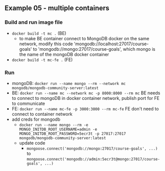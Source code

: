 ## Example 05 - multiple containers

### Build and run image file
- `docker build -t mc .` (BE)
  - to make BE container connect to MongoDB docker on the same network, modify this code 'mongodb://localhost:27017/course-goals' to 'mongodb://mongo:27017/course-goals', which mongo is the name of the mongoDB docker container
- `docker build -t mc-fe .` (FE)

### Run
- mongoDB: `docker run --name mongo --rm --network mc mongodb/mongodb-community-server:latest`
- BE: `docker run --name mc --network mc -p 8000:8000 --rm mc` BE needs to connect to mongoDB in docker container network, publish port for FE to communicate
- FE: `docker run --name mc-fe -p 3000:3000 --rm mc-fe` FE don't need to connect to container network
- add creds for mongodb
  - `docker run --name mongo --rm -e MONGO_INITDB_ROOT_USERNAME=admin -e MONGO_INITDB_ROOT_PASSWORD=5ecr3t -p 27017:27017 mongodb/mongodb-community-server:latest`
  - update code
    - `mongoose.connect('mongodb://mongo:27017/course-goals', ...)` to `mongoose.connect('mongodb://admin:5ecr3t@mongo:27017/course-goals', ...)`